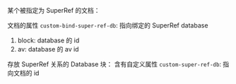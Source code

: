 某个被指定为 SuperRef 的文档：

文档的属性 `custom-bind-super-ref-db`: 指向绑定的 SuperRef database
   1. block: database 的 id
   2. av: database 的 av id

存放 SuperRef 关系的 Database 块：
含有自定义属性 `custom-super-ref-db`: 指向文档的 id
